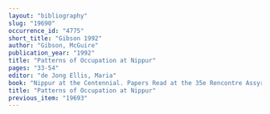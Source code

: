 ```yaml
---
layout: "bibliography"
slug: "19690"
occurrence_id: "4775"
short_title: "Gibson 1992"
author: "Gibson, McGuire"
publication_year: "1992"
title: "Patterns of Occupation at Nippur"
pages: "33-54"
editor: "de Jong Ellis, Maria"
book: "Nippur at the Centennial. Papers Read at the 35e Rencontre Assyriologique Internationale, Philadelphia, 1988, Occasional Publications of the Samuel Noah Kramer Fund 14, OPSNKF 14, RAI 35 (Philadelphia)"
title: "Patterns of Occupation at Nippur"
previous_item: "19693"
---
```

